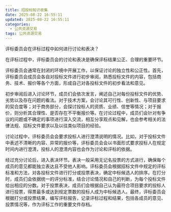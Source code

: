 ```yaml
---
title: 招投标知识收集
date: 2025-08-22 16:55:11
updated: 2025-08-22 16:55:11
categories:
  - 公共资源交易
tags: 公共资源交易
---
```


评标委员会在评标过程中如何进行讨论和表决？

在评标过程中，评标委员会的讨论和表决是确保评标结果公正、合理的重要环节。

评标委员会通常在封闭的环境中开展工作，以保证讨论的独立性和公正性。首先，评标委员会成员会各自对投标文件进行初步审阅，熟悉投标文件的内容，包括商务、技术、报价等各个方面，形成自己对各投标文件的初步看法和意见。<!-- more -->

初步审阅后进入讨论环节，成员们会依次发言，阐述自己对每份投标文件的优势、劣势以及存在问题的看法。对于技术方案，会讨论其可行性、创新性、与项目要求的契合度等；对于商务部分，会探讨投标人的资质、业绩、信誉等情况；对于报价，则分析其合理性、是否存在不平衡报价等。在讨论过程中，成员们会针对有争议的问题或不确定的事项进行深入交流，相互分享观点和见解，也会参考相关的法律法规、招标文件要求以及以往类似项目的经验。

讨论过程中，评标委员会会要求投标人进行澄清说明的情况。比如，对于投标文件中表述不清晰的内容、异常的报价等，评标委员会会以书面形式要求投标人在规定时间内进行澄清，投标人的澄清内容也会作为讨论和评标的依据。

经过充分讨论后，进入表决环节。表决一般采用无记名投票的方式进行，确保每个成员的意见都能独立表达且不受他人影响。评标委员会根据招标文件中规定的评标标准和方法，对各投标文件进行打分或投票表决，确定中标候选人的排序。在打分时，成员们会依据统一的评分标准，结合讨论情况和自己的判断，为每个投标文件给出相应的分数。对于投票表决，成员们会根据自己认为最符合项目要求的投标人进行投票，得票最多或达到规定票数的投标人成为中标候选人。最终，评标委员会根据打分或投票结果，编写评标报告，记录评标过程和结果，包括各成员的意见、投票情况等，作为评标工作的重要文件存档。